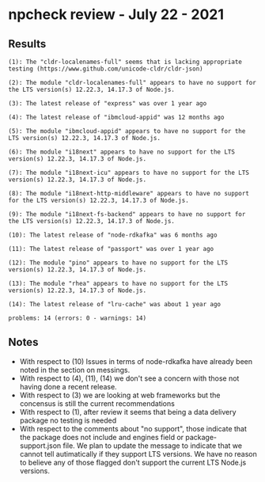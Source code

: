 

# npcheck review - July 22 - 2021

## Results

```shell
(1): The "cldr-localenames-full" seems that is lacking appropriate testing (https://www.github.com/unicode-cldr/cldr-json)

(2): The module "cldr-localenames-full" appears to have no support for the LTS version(s) 12.22.3, 14.17.3 of Node.js.

(3): The latest release of "express" was over 1 year ago

(4): The latest release of "ibmcloud-appid" was 12 months ago

(5): The module "ibmcloud-appid" appears to have no support for the LTS version(s) 12.22.3, 14.17.3 of Node.js.

(6): The module "i18next" appears to have no support for the LTS version(s) 12.22.3, 14.17.3 of Node.js.

(7): The module "i18next-icu" appears to have no support for the LTS version(s) 12.22.3, 14.17.3 of Node.js.

(8): The module "i18next-http-middleware" appears to have no support for the LTS version(s) 12.22.3, 14.17.3 of Node.js.

(9): The module "i18next-fs-backend" appears to have no support for the LTS version(s) 12.22.3, 14.17.3 of Node.js.

(10): The latest release of "node-rdkafka" was 6 months ago

(11): The latest release of "passport" was over 1 year ago

(12): The module "pino" appears to have no support for the LTS version(s) 12.22.3, 14.17.3 of Node.js.

(13): The module "rhea" appears to have no support for the LTS version(s) 12.22.3, 14.17.3 of Node.js.

(14): The latest release of "lru-cache" was about 1 year ago

problems: 14 (errors: 0 - warnings: 14)
```

## Notes

* With respect to (10) Issues in terms of node-rdkafka have already been noted in the section on messings.
* With respect to (4), (11), (14) we don't see a concern with those not having done a recent release.
* With respect to (3) we are looking at web frameworks but the concensus is still the current recommendations
* With respect to (1), after review it seems that being a data delivery package no testing is needed
* With respect to the comments about "no support", those indicate that the package does not include
  and engines field or package-support.json file. We plan to update the message to indicate that we
  cannot tell autimatically if they support LTS versions. We have no reason to believe any of those
  flagged don't support the current LTS Node.js versions.


